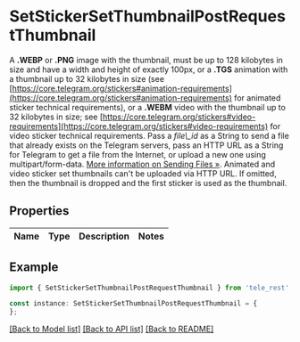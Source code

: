 # SetStickerSetThumbnailPostRequestThumbnail

A **.WEBP** or **.PNG** image with the thumbnail, must be up to 128 kilobytes in size and have a width and height of exactly 100px, or a **.TGS** animation with a thumbnail up to 32 kilobytes in size (see [https://core.telegram.org/stickers#animation-requirements](https://core.telegram.org/stickers#animation-requirements) for animated sticker technical requirements), or a **.WEBM** video with the thumbnail up to 32 kilobytes in size; see [https://core.telegram.org/stickers#video-requirements](https://core.telegram.org/stickers#video-requirements) for video sticker technical requirements. Pass a *file\\_id* as a String to send a file that already exists on the Telegram servers, pass an HTTP URL as a String for Telegram to get a file from the Internet, or upload a new one using multipart/form-data. [More information on Sending Files »](https://core.telegram.org/bots/api/#sending-files). Animated and video sticker set thumbnails can\'t be uploaded via HTTP URL. If omitted, then the thumbnail is dropped and the first sticker is used as the thumbnail.

## Properties

Name | Type | Description | Notes
------------ | ------------- | ------------- | -------------

## Example

```typescript
import { SetStickerSetThumbnailPostRequestThumbnail } from 'tele_rest';

const instance: SetStickerSetThumbnailPostRequestThumbnail = {
};
```

[[Back to Model list]](../README.md#documentation-for-models) [[Back to API list]](../README.md#documentation-for-api-endpoints) [[Back to README]](../README.md)
